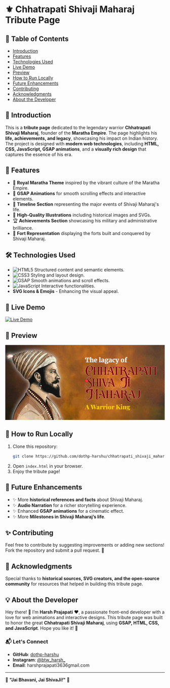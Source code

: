 # ⚜️ Chhatrapati Shivaji Maharaj Tribute Page
## 📌 Table of Contents  
- [Introduction](#-introduction)  
- [Features](#-features)  
- [Technologies Used](#-technologies-used)  
- [Live Demo](#-live-demo)  
- [Preview](#-preview)  
- [How to Run Locally](#-how-to-run-locally)  
- [Future Enhancements](#-future-enhancements)  
- [Contributing](#-contributing)  
- [Acknowledgments](#-acknowledgments)  
- [About the Developer](#-about-the-developer)  


## 🌟 Introduction
This is a **tribute page** dedicated to the legendary warrior **Chhatrapati Shivaji Maharaj**, founder of the **Maratha Empire**. The page highlights his **life, achievements, and legacy**, showcasing his impact on Indian history. The project is designed with **modern web technologies**, including **HTML, CSS, JavaScript, GSAP animations**, and a **visually rich design** that captures the essence of his era.

## 📝 Features
- 🚩 **Royal Maratha Theme** inspired by the vibrant culture of the Maratha Empire.
- 🌌 **GSAP Animations** for smooth scrolling effects and interactive elements.
- 🔄 **Timeline Section** representing the major events of Shivaji Maharaj's life.
- 📸 **High-Quality Illustrations** including historical images and SVGs.
- 🏆 **Achievements Section** showcasing his military and administrative brilliance.
- 🌟 **Fort Representation** displaying the forts built and conquered by Shivaji Maharaj.

## 🛠️ Technologies Used
- ![HTML5](https://img.shields.io/badge/HTML5-E34F26?style=for-the-badge&logo=html5&logoColor=white) Structured content and semantic elements.
- ![CSS3](https://img.shields.io/badge/CSS3-1572B6?style=for-the-badge&logo=css3&logoColor=white) Styling and layout design.
- ![GSAP](https://img.shields.io/badge/GSAP-88CE02?style=for-the-badge&logo=greensock&logoColor=black) Smooth animations and scroll effects.
- ![JavaScript](https://img.shields.io/badge/JavaScript-F7DF1E?style=for-the-badge&logo=javascript&logoColor=black) Interactive functionalities.
- **SVG Icons & Emojis** - Enhancing the visual appeal.


## 🔗 Live Demo  
[![Live Demo](https://img.shields.io/badge/Live_Demo-Click_Here-orange?style=for-the-badge)](https://dothp-harshu.github.io/chhatrapati_shivaji_maharaj/)

## 🎥 Preview  
![Tribute Page Screenshot](assets/images/preview.png)


## 🎉 How to Run Locally
1. Clone this repository:
   ```bash
   git clone https://github.com/dothp-harshu/chhatrapati_shivaji_maharaj.git
   ```
2. Open `index.html` in your browser.
3. Enjoy the tribute page!

## 🌟 Future Enhancements
- ✨ More **historical references and facts** about Shivaji Maharaj.
- ✨ **Audio Narration** for a richer storytelling experience.
- ✨ Enhanced **GSAP animations** for a cinematic effect.
- ✨ More **Milestones in Shivaji Maharaj’s life**.


## ✨ Contributing
Feel free to contribute by suggesting improvements or adding new sections! Fork the repository and submit a pull request. 🚀

## 💙 Acknowledgments
Special thanks to **historical sources, SVG creators, and the open-source community** for resources that helped in building this tribute page.

## 💡 About the Developer
Hey there! 👋 I’m **Harsh Prajapati** ❤️, a passionate front-end developer with a love for web animations and interactive designs. This tribute page was built to honor the great **Chhatrapati Shivaji Maharaj**, using **GSAP, HTML, CSS, and JavaScript**. Hope you like it! 🚀

### 📬 **Let's Connect**
- **GitHub**: [dothp-harshu](https://github.com/dothp-harshu)  
- **Instagram**: [@btw_harsh_](https://instagram.com/btw_harsh_)  
- **Email**: harshprajapati3636gmail.com  

---

🚩 **"Jai Bhavani, Jai ShivaJi!"** 🚩

